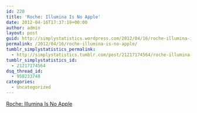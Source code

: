 ```yaml
---
id: 220
title: 'Roche: Illumina Is No Apple'
date: 2012-04-16T17:37:19+00:00
author: admin
layout: post
guid: http://simplystatistics.wordpress.com/2012/04/16/roche-illumina-is-no-apple
permalink: /2012/04/16/roche-illumina-is-no-apple/
tumblr_simplystatistics_permalink:
  - http://simplystatistics.tumblr.com/post/21217174564/roche-illumina-is-no-apple
tumblr_simplystatistics_id:
  - 21217174564
dsq_thread_id:
  - 950233748
categories:
  - Uncategorized
---
```

[Roche: Illumina Is No Apple](http://dealbook.nytimes.com/2012/04/11/roche-illumina-is-no-apple/)
